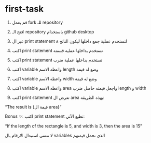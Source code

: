 # first-task


1. قم بعمل fork للـ repository
2. افتح الـ repository باستخدام github desktop

3. غير ال  print statement لتستخدم عملية جمع داخلها ليكون الناتج ٨

4. اكتب print statement تستخدم بداخلها عملية قسمة

5. اكتب print statement تستخدم بداخلها عملية ضرب

6. اكتب variable واعطه الاسم length وضع له قيمة

7. اكتب variable واعطه الاسم width وضع له قيمة

8. اكتب variable واعطه الاسم area واجعل قيمته حاصل ضرب length و width 

9. اكتب print statement تعرض ال area بهذه الطريقة:

“The result is {قيمة ال area}”

Bonus ✨:
اكتب print statement تطبع الآتي:

“If the length of the rectangle is 5, and width is 3, then the area is 15”

لا تنسى استبدال الارقام بال variables الذي تحمل قيمتهم
